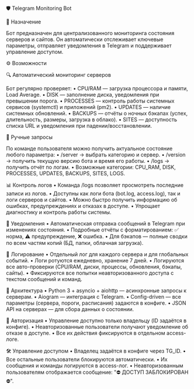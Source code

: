 🛡️ Telegram Monitoring Bot

📌 Назначение

Бот предназначен для централизованного мониторинга состояния серверов и сайтов.
Он автоматически отслеживает ключевые параметры, отправляет уведомления в Telegram и поддерживает управление доступом.

⚙️ Возможности

🔍 Автоматический мониторинг серверов

Бот регулярно проверяет:
	• CPU/RAM — загрузка процессора и памяти, Load Average.
	• DISK — заполнение диска, уведомления при превышении порога.
	• PROCESSES — контроль работы системных сервисов (systemctl) и приложений (pm2).
	• UPDATES — наличие системных обновлений.
	• BACKUPS — отчёты о ночных бэкапах (успех, длительность, размеры, загрузка в облако).
	• SITES — доступность списка URL и уведомления при падении/восстановлении.

📲 Ручные запросы

По команде пользователя можно получить актуальное состояние любого параметра:
	•	/server → выбрать категорию и сервер.
	•	/version → получить текущую версию бота и время его работы.
	•	/logs → получить отчёт по логам.
	•	Возможные категории: CPU_RAM, DISK, PROCESSES, UPDATES, BACKUPS, SITES, LOGS.

📊 Контроль логов
	•	Команда /logs позволяет просмотреть последние записи из логов.
	•	Доступны как логи бота (bot.log, access.log), так и логи серверов и сайтов.
	•	Можно быстро получить информацию об ошибках, предупреждениях и отказах в доступе.
	•	Упрощает диагностику и контроль работы системы.

🔔 Уведомления
	•	Автоматическая отправка сообщений в Telegram при изменениях состояния.
	•	Подробные отчёты с форматированием: ✅ норма, ⚠️ предупреждение, ❌ ошибка.
	•	Для бэкапов — полные сводки по всем частям копий (БД, папки, облачная загрузка).

📝 Логирование
	•	Отдельный лог для каждого сервера и для глобальных событий.
	•	Логи ротуются ежедневно, хранение 7 дней.
	•	Логируются все авто-проверки (CPU/RAM, диски, процессы, обновления, бэкапы, сайты).
	•	Фиксируются все попытки неавторизованного доступа с текстом сообщений и команд.

🚀 Архитектура
	•	Python 3 + asyncio + aiohttp — асинхронные запросы к серверам.
	•	Aiogram — интеграция с Telegram.
	•	Config-driven — все параметры (сервера, пороги, расписания) задаются в конфиге.
	•	JSON API на серверах — для сбора данных о состоянии.

👤 Авторизация
	•	Управление доступно только владельцу (ID задаётся в конфиге).
	•	Неавторизованные пользователи получают уведомление об отказе в доступе.
	•	Все их действия фиксируются в отдельном access-логе.

🛠️ Управление доступом
	•	Владелец задаётся в конфиге через TG_ID.
	•	Все остальные пользователи блокируются автоматически.
	•	Их сообщения и команды логируются в access-лог.
	•	Неавторизованным пользователям отображается сообщение: "⛔ ДОСТУП ЗАБЛОКИРОВАН ⛔".